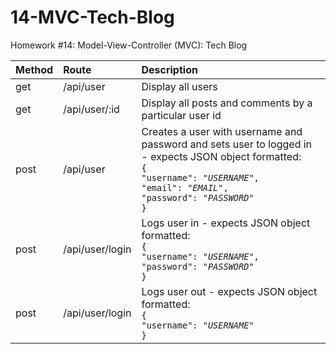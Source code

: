 # 14-MVC-Tech-Blog

Homework #14: Model-View-Controller (MVC): Tech Blog

| Method | Route           | Description                                                                                                                                                                                                                                 |
| :----- | :-------------- | :------------------------------------------------------------------------------------------------------------------------------------------------------------------------------------------------------------------------------------------ |
| get    | /api/user       | Display all users                                                                                                                                                                                                                           |
| get    | /api/user/:id   | Display all posts and comments by a particular user id                                                                                                                                                                                      |
| post   | /api/user       | Creates a user with username and password and sets user to logged in - expects JSON object formatted: <br>`{`<br>`"username": "`<em>`USERNAME`</em>`",`<br>`"email": "`<em>`EMAIL`</em>`",`<br>`"password": "`<em>`PASSWORD`</em>`"`<br>`}` |
| post   | /api/user/login | Logs user in - expects JSON object formatted: <br>`{`<br>`"username": "`<em>`USERNAME`</em>`",`<br>`"password": "`<em>`PASSWORD`</em>`"`<br>`}`                                                                                             |
| post   | /api/user/login | Logs user out - expects JSON object formatted: <br>`{`<br>`"username": "`<em>`USERNAME`</em>`"`<br>`}`                                                                                                                                      |
